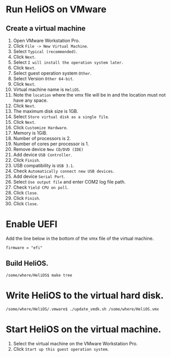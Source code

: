 # Run HeliOS on VMware

## Create a virtual machine

1. Open VMware Workstation Pro.
1. Click `File -> New Virtual Machine`.
1. Select `Typical (recommended)`.
1. Click `Next`.
1. Select `I will install the operation system later.`
1. Click `Next`.
1. Select guest operation system `Other`.
1. Select Version `Other 64-bit`.
1. Click `Next`.
1. Virtual machine name is `HeliOS`.
1. Note the `location` where the vmx file will be in and the location must not have any space.
1. Click `Next`.
1. The maximum disk size is 1GB.
1. Select `Store virtual disk as a single file`.
1. Click `Next`.
1. Click `Customize Hardware`.
1. Memory is 1GiB.
1. Number of processors is 2.
1. Number of cores per processor is 1.
1. Remove device `New CD/DVD (IDE)`
1. Add device `USB Controller`.
1. Click `Finish`.
1. USB compatibility is `USB 3.1`.
1. Check `Automatically connect new USB devices`.
1. Add device `Serial Port`.
1. Select `Use output file` and enter COM2 log file path.
1. Check `Yield CPU on poll`.
1. Click `Close`.
1. Click `Finish`.
1. Click `Close`.

# Enable UEFI

Add the line below in the bottom of the vmx file of the virtual machine.

```
firmware = "efi"
```

## Build HeliOS.

```
/some/where/HeliOS$ make tree
```

# Write HeliOS to the virtual hard disk.

```
/some/where/HeliOS/.vmware$ ./update_vmdk.sh /some/where/HeliOS.vmx
```

# Start HeliOS on the virtual machine.

1. Select the virtual machine on the VMware Workstation Pro.
1. Click `Start up this guest operation system`.


